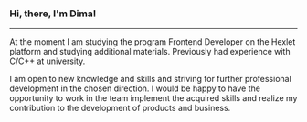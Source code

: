 ### Hi, there, I'm Dima!

---

At the moment I am studying the program Frontend Developer on the Hexlet platform and studying additional materials.
Previously had experience with C/C++ at university.

I am open to new knowledge and skills and striving for further professional development in the chosen direction.
I would be happy to have the opportunity to work in the team implement the acquired skills and realize my contribution to the development of products and business.
